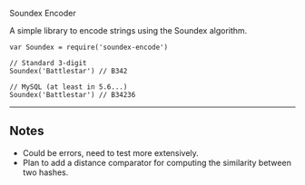 Soundex Encoder

A simple library to encode strings using the Soundex algorithm.

```
var Soundex = require('soundex-encode')

// Standard 3-digit
Soundex('Battlestar') // B342

// MySQL (at least in 5.6...)
Soundex('Battlestar') // B34236
```
-----

## Notes

+ Could be errors, need to test more extensively.
+ Plan to add a distance comparator for computing the similarity between two hashes.
